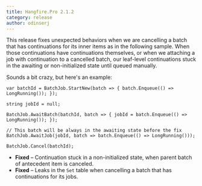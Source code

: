 ```yaml
---
title: Hangfire.Pro 2.1.2
category: release
author: odinserj
---
```


This release fixes unexpected behaviors when we are cancelling a batch that has continuations for its inner items as in the following sample. When those continuations have continuations themselves, or when we attaching a job with continuation to a cancelled batch, our leaf-level continuations stuck in the awaiting or non-initialized state until queued manually.

Sounds a bit crazy, but here's an example:

<pre><code><span class="keywd">var</span> batchId = <span class="type">BatchJob</span>.StartNew(batch => { batch.Enqueue(() => LongRunning()); });

<span class="keywd">string</span> jobId = <span class="keywd">null</span>;

<span class="type">BatchJob</span>.AwaitBatch(batchId, batch => { jobId = batch.Enqueue(() => LongRunning()); });

<span class="comm">// This batch will be always in the awaiting state before the fix</span>
<span class="type">BatchJob</span>.AwaitJob(jobId, batch => batch.Enqueue(() => LongRunning())); 

<span class="type">BatchJob</span>.Cancel(batchId);</code></pre>

* **Fixed** – Continuation stuck in a non-initialized state, when parent batch of antecedent item is canceled.
* **Fixed** – Leaks in the `Set` table when cancelling a batch that has continuations for its jobs.
